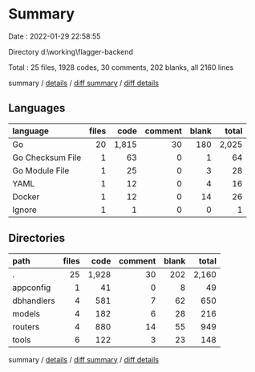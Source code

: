 # Summary

Date : 2022-01-29 22:58:55

Directory d:\working\flagger-backend

Total : 25 files,  1928 codes, 30 comments, 202 blanks, all 2160 lines

summary / [details](details.md) / [diff summary](diff.md) / [diff details](diff-details.md)

## Languages
| language | files | code | comment | blank | total |
| :--- | ---: | ---: | ---: | ---: | ---: |
| Go | 20 | 1,815 | 30 | 180 | 2,025 |
| Go Checksum File | 1 | 63 | 0 | 1 | 64 |
| Go Module File | 1 | 25 | 0 | 3 | 28 |
| YAML | 1 | 12 | 0 | 4 | 16 |
| Docker | 1 | 12 | 0 | 14 | 26 |
| Ignore | 1 | 1 | 0 | 0 | 1 |

## Directories
| path | files | code | comment | blank | total |
| :--- | ---: | ---: | ---: | ---: | ---: |
| . | 25 | 1,928 | 30 | 202 | 2,160 |
| appconfig | 1 | 41 | 0 | 8 | 49 |
| dbhandlers | 4 | 581 | 7 | 62 | 650 |
| models | 4 | 182 | 6 | 28 | 216 |
| routers | 4 | 880 | 14 | 55 | 949 |
| tools | 6 | 122 | 3 | 23 | 148 |

summary / [details](details.md) / [diff summary](diff.md) / [diff details](diff-details.md)